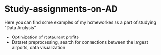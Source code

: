# Study-assignments-on-AD
Here you can find some examples of my homeworkes as a part of studying "Data Analysis"

- Optimization of restaurant profits
- Dataset preprocessing, search for connections between the largest airports, data visualization
